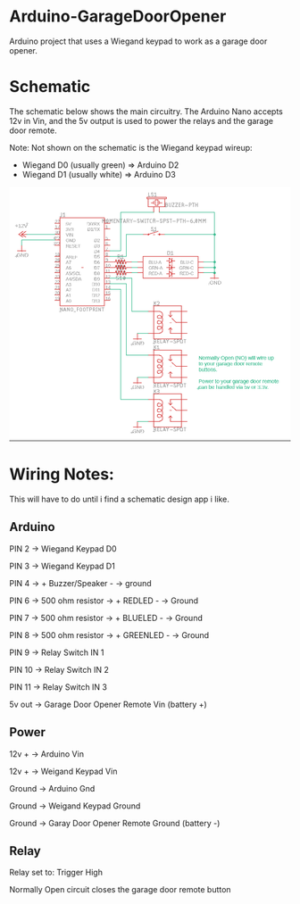 # Arduino-GarageDoorOpener
Arduino project that uses a Wiegand keypad to work as a garage door opener.  


# Schematic
The schematic below shows the main circuitry.  The Arduino Nano accepts 12v in Vin, and the 5v output is used to power the relays and the garage door remote.

Note: 
Not shown on the schematic is the Wiegand keypad wireup:
- Wiegand D0 (usually green) => Arduino D2
- Wiegand D1 (usually white) => Arduino D3

![schematic](./images/schematic.png)


# Wiring Notes:
This will have to do until i find a schematic design app i like.
## Arduino
PIN 2 -> Wiegand Keypad D0

PIN 3 -> Wiegand Keypad D1

PIN 4 -> + Buzzer/Speaker - -> ground

PIN 6 -> 500 ohm resistor -> + REDLED - -> Ground

PIN 7 -> 500 ohm resistor -> + BLUELED - -> Ground

PIN 8 -> 500 ohm resistor -> + GREENLED - -> Ground

PIN 9 -> Relay Switch IN 1

PIN 10 -> Relay Switch IN 2

PIN 11 -> Relay Switch IN 3

5v out -> Garage Door Opener Remote Vin (battery +)


## Power
12v + -> Arduino Vin

12v + -> Weigand Keypad Vin

Ground -> Arduino Gnd

Ground -> Weigand Keypad Ground

Ground -> Garay Door Opener Remote Ground (battery -)



## Relay
Relay set to: Trigger High

Normally Open circuit closes the garage door remote button

